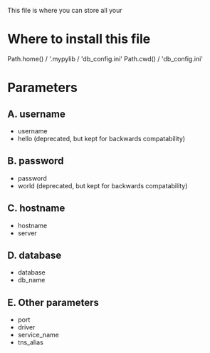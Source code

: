 This file is where you can store all your

# Where to install this file
Path.home() / '.mypylib / 'db_config.ini'
Path.cwd() / 'db_config.ini'

# Parameters
## A. username
* username
* hello (deprecated, but kept for backwards compatability)

## B. password
* password
* world (deprecated, but kept for backwards compatability)

## C. hostname
* hostname
* server

## D. database
* database
* db_name

## E. Other parameters
* port
* driver
* service_name
* tns_alias
